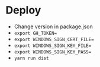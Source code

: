 # Deploy

* Change version in package.json
* `export GH_TOKEN=`
* `export WINDOWS_SIGN_CERT_FILE=`
* `export WINDOWS_SIGN_KEY_FILE=`
* `export WINDOWS_SIGN_KEY_PASS=`
* `yarn run dist`